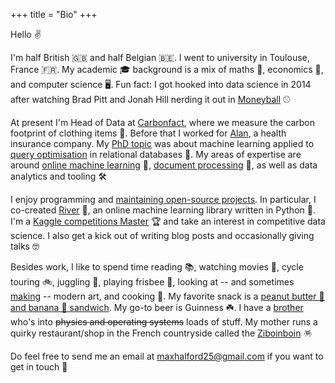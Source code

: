 +++
title = "Bio"
+++

Hello ✌️

I'm half British 🇬🇧 and half Belgian 🇧🇪. I went to university in Toulouse, France 🇫🇷. My academic 🎓 background is a mix of maths 🧮, economics 💸, and computer science 🖥️. Fun fact: I got hooked into data science in 2014 after watching Brad Pitt and Jonah Hill nerding it out in [Moneyball](https://www.imdb.com/title/tt1210166/) ⚾

At present I'm Head of Data at [Carbonfact](https://www.carbonfact.com/), where we measure the carbon footprint of clothing items 🍃. Before that I worked for [Alan](https://alan.com/), a health insurance company. My [PhD topic](/blog/phd-about) was about machine learning applied to [query optimisation](https://www.wikiwand.com/en/Query_optimization) in relational databases 🤖. My areas of expertise are around [online machine learning](https://www.wikiwand.com/en/Online_machine_learning) 🍥, [document processing](https://www.wikiwand.com/en/Document_processing) 🔬, as well as data analytics and tooling 🛠️

I enjoy programming and [maintaining open-source projects](https://github.com/MaxHalford/). In particular, I co-created [River](https://github.com/online-ml/river) 🌊, an online machine learning library written in Python 🐍. I'm a [Kaggle competitions Master](https://www.kaggle.com/maxhalford) 🏆 and take an interest in competitive data science. I also get a kick out of writing blog posts and occasionally giving talks 🤓

Besides work, I like to spend time reading 📚, watching movies 🍿, cycle touring 🚲, juggling 🤹, playing frisbee 🥏, looking at -- and sometimes [making](https://github.com/MaxHalford/procedural-art) -- modern art, and cooking 🍲. My favorite snack is a [peanut butter 🥜 and banana 🍌 sandwich](https://www.ethanrosenthal.com/2020/08/25/optimal-peanut-butter-and-banana-sandwiches/). My go-to beer is Guinness ☘️. I have a [brother](https://0x5.be/) who's into ~~physics and operating systems~~ loads of stuff. My mother runs a quirky restaurant/shop in the French countryside called the [Ziboinboin](https://ziboinboin.com/) 🪅

Do feel free to send me an email at [maxhalford25@gmail.com](mailto:maxhalford25@gmail.com) if you want to get in touch 🤝
